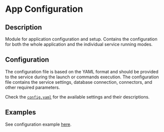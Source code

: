 # App Configuration

## Description
Module for application configuration and setup.
Contains the configuration for both the whole application and the individual service running modes.

## Configuration
The configuration file is based on the YAML format and should be provided to the service during the launch or commands execution.
The configuration file contains the service settings, database connection, connectors, and other required parameters.

Check the [`config.yaml`](./config.yaml) for the available settings and their descriptions.

## Examples
See configuration example [here](./config.example.yaml).